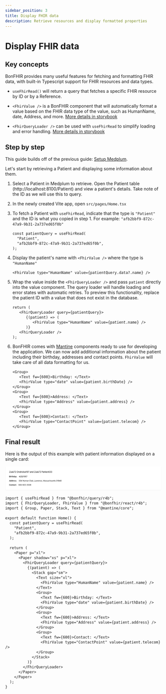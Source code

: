 ```yaml
---
sidebar_position: 3
title: Display FHIR data
description: Retrieve resources and display formatted properties
---
```


# Display FHIR data

## Key concepts

BonFHIR provides many useful features for fetching and formatting FHIR data, with built-in Typescript support for FHIR resources and data types.

- `useFhirRead()` will return a query that fetches a specific FHIR resource by ID or by a Reference.

- `<FhirValue />` is a BonFHIR component that will automatically format a value based on the FHIR data type of the value, such as HumanName, date, Address, and more. [More details in storybook](https://bonfhir.dev/storybook/?path=/docs/bonfhir-data-display-fhirvalue--docs)

- `<FhirQueryLoader />` can be used with `useFhirRead` to simplify loading and error handling. [More details in storybook](https://bonfhir.dev/storybook/?path=/docs/bonfhir-feedback-fhirqueryloader--docs)

## Step by step

This guide builds off of the previous guide: [Setup Medplum](/docs/build-a-fhir-app-with-react/setup-medplum).

Let's start by retrieving a Patient and displaying some information about them.

1. Select a Patient in Medplum to retrieve. Open the Patient table (http://localhost:8100/Patient) and view a patient's details. Take note of the ID as we will use this to query.

2. In the newly created Vite app, open `src/pages/Home.tsx`

3. To fetch a Patient with `useFhirRead`, indicate that the type is `"Patient"` and the ID is what you copied in step 1. For example: `"afb2bbf9-872c-47a9-9b31-2a737ed65f0b"`

   ```tsx
   const patientQuery = useFhirRead(
     "Patient",
     "afb2bbf9-872c-47a9-9b31-2a737ed65f0b",
   );
   ```

4. Display the patient's name with `<FhirValue />` where the type is `"HumanName"`

   ```tsx
   <FhirValue type="HumanName" value={patientQuery.data?.name} />
   ```

5. Wrap the value inside the `<FhirQueryLoader />` and pass `patient` directly into the value component. The query loader will handle loading and error states with automatic retries. To preview this functionality, replace the patient ID with a value that does not exist in the database.

   ```tsx
   return (
      <FhirQueryLoader query={patientQuery}>
         {(patient) => (
            <FhirValue type="HumanName" value={patient.name} />
         )}
      <FhirQueryLoader />
   );
   ```

6. BonFHIR comes with [Mantine](https://mantine.dev/) components ready to use for developing the application. We can now add additional information about the patient including their birthday, addresses and contact points. `FhirValue` will take care of all data formatting for us.

   ```tsx
   <Group>
      <Text fw={600}>Birthday: </Text>
      <FhirValue type="date" value={patient.birthDate} />
   </Group>
   <Group>
      <Text fw={600}>Address: </Text>
      <FhirValue type="Address" value={patient.address} />
   </Group>
   <Group>
      <Text fw={600}>Contact: </Text>
      <FhirValue type="ContactPoint" value={patient.telecom} />
   </Group>
   ```

## Final result

Here is the output of this example with patient information displayed on a single card:

![Example](../../static/img/docs/display-fhir-data-example.png)

```tsx title="src/pages/Home.tsx"
import { useFhirRead } from "@bonfhir/query/r4b";
import { FhirQueryLoader, FhirValue } from "@bonfhir/react/r4b";
import { Group, Paper, Stack, Text } from "@mantine/core";

export default function Home() {
  const patientQuery = useFhirRead(
    "Patient",
    "afb2bbf9-872c-47a9-9b31-2a737ed65f0b",
  );

  return (
    <Paper p="xl">
      <Paper shadow="xs" p="xl">
        <FhirQueryLoader query={patientQuery}>
          {(patient) => (
            <Stack gap="sm">
              <Text size="xl">
                <FhirValue type="HumanName" value={patient.name} />
              </Text>
              <Group>
                <Text fw={600}>Birthday: </Text>
                <FhirValue type="date" value={patient.birthDate} />
              </Group>
              <Group>
                <Text fw={600}>Address: </Text>
                <FhirValue type="Address" value={patient.address} />
              </Group>
              <Group>
                <Text fw={600}>Contact: </Text>
                <FhirValue type="ContactPoint" value={patient.telecom} />
              </Group>
            </Stack>
          )}
        </FhirQueryLoader>
      </Paper>
    </Paper>
  );
}
```
